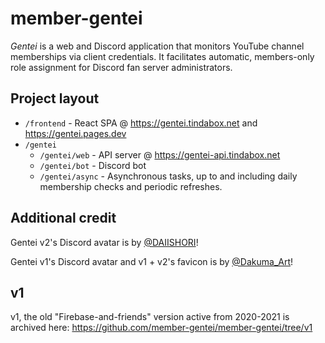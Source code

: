 # member-gentei

_Gentei_ is a web and Discord application that monitors YouTube channel memberships via client credentials. It facilitates automatic, members-only role assignment for Discord fan server administrators.

## Project layout

- `/frontend` - React SPA @ https://gentei.tindabox.net and https://gentei.pages.dev
- `/gentei`
  - `/gentei/web` - API server @ https://gentei-api.tindabox.net
  - `/gentei/bot` - Discord bot
  - `/gentei/async` - Asynchronous tasks, up to and including daily membership checks and periodic refreshes.

## Additional credit

Gentei v2's Discord avatar is by [@DAIISHORI](https://twitter.com/daiishori)!

Gentei v1's Discord avatar and v1 + v2's favicon is by [@Dakuma_Art](https://twitter.com/Dakuma_Art)!

## v1

v1, the old "Firebase-and-friends" version active from 2020-2021 is archived here: https://github.com/member-gentei/member-gentei/tree/v1
